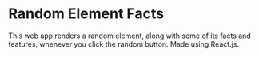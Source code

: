 # Random Element Facts
This web app renders a random element, along with some of its facts and features, whenever you click the random button. Made using React.js.

